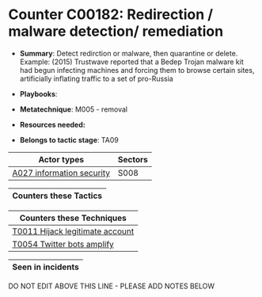 # Counter C00182: Redirection / malware detection/ remediation

* **Summary**: Detect redirction or malware, then quarantine or delete.  Example: (2015) Trustwave reported that a Bedep Trojan malware kit had begun infecting machines and forcing them to browse certain sites, artificially inflating traffic to a set of pro-Russia

* **Playbooks**: 

* **Metatechnique**: M005 - removal

* **Resources needed:** 

* **Belongs to tactic stage**: TA09


| Actor types | Sectors |
| ----------- | ------- |
| [A027 information security](../actortypes/A027.md) | S008 |



| Counters these Tactics |
| ---------------------- |



| Counters these Techniques |
| ------------------------- |
| [T0011 Hijack legitimate account](../techniques/T0011.md) |
| [T0054 Twitter bots amplify](../techniques/T0054.md) |



| Seen in incidents |
| ----------------- |


DO NOT EDIT ABOVE THIS LINE - PLEASE ADD NOTES BELOW